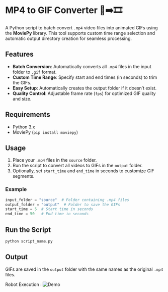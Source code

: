# MP4 to GIF Converter 🎥➡️🎞️

A Python script to batch convert `.mp4` video files into animated GIFs using the **MoviePy** library. This tool supports custom time range selection and automatic output directory creation for seamless processing.

## Features

- **Batch Conversion**: Automatically converts all `.mp4` files in the input folder to `.gif` format.
- **Custom Time Range**: Specify start and end times (in seconds) to trim the GIFs.
- **Easy Setup**: Automatically creates the output folder if it doesn’t exist.
- **Quality Control**: Adjustable frame rate (`fps`) for optimized GIF quality and size.

## Requirements

- Python 3.x
- MoviePy (`pip install moviepy`)

## Usage

1. Place your `.mp4` files in the `source` folder.
2. Run the script to convert all videos to GIFs in the `output` folder.
3. Optionally, set `start_time` and `end_time` in seconds to customize GIF segments.

### Example

```python
input_folder = "source"  # Folder containing .mp4 files
output_folder = "output"  # Folder to save the GIFs
start_time = 5  # Start time in seconds
end_time = 50   # End time in seconds
```

## Run the Script

```bash
python script_name.py
```

## Output

GIFs are saved in the `output` folder with the same names as the original `.mp4` files.

Robot Execution :
![Demo](assets/demo.gif)
